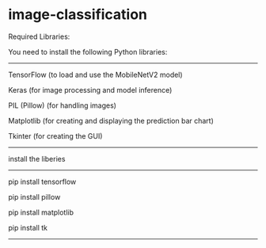 # image-classification

Required Libraries:

You need to install the following Python libraries:

--------------------------------------------------------------------------------------------------------------------
TensorFlow (to load and use the MobileNetV2 model)

Keras (for image processing and model inference)

PIL (Pillow) (for handling images)

Matplotlib (for creating and displaying the prediction bar chart)

Tkinter (for creating the GUI)

--------------------------------------------------------------------------------------------------------------------
install the liberies 

---------------------------------------------------------------------------------------------------------------------
pip install tensorflow

pip install pillow

pip install matplotlib

pip install tk

---------------------------------------------------------------------------------------------------------------------
